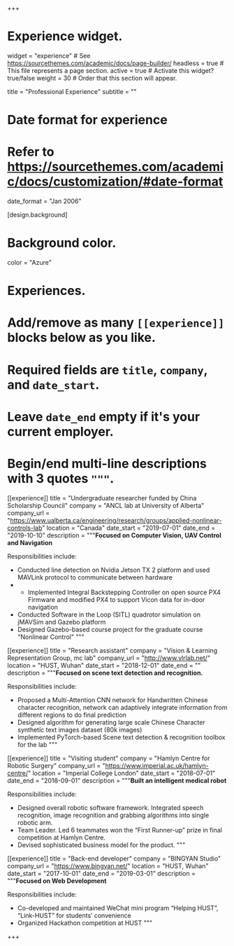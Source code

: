 +++
# Experience widget.
widget = "experience"  # See https://sourcethemes.com/academic/docs/page-builder/
headless = true  # This file represents a page section.
active = true  # Activate this widget? true/false
weight = 30  # Order that this section will appear.

title = "Professional Experience"
subtitle = ""

# Date format for experience
# Refer to https://sourcethemes.com/academic/docs/customization/#date-format
date_format = "Jan 2006"

[design.background]
# Background color.
color = "Azure"

# Experiences.
#   Add/remove as many `[[experience]]` blocks below as you like.
#   Required fields are `title`, `company`, and `date_start`.
#   Leave `date_end` empty if it's your current employer.
#   Begin/end multi-line descriptions with 3 quotes `"""`.
[[experience]]
  title = "Undergraduate researcher funded by China Scholarship Council"
  company = "ANCL lab at University of Alberta"
  company_url = "https://www.ualberta.ca/engineering/research/groups/applied-nonlinear-controls-lab"
  location = "Canada"
  date_start = "2019-07-01"
  date_end = "2019-10-10"
  description = """**Focused on Computer Vision, UAV Control and Navigation**

  Responsibilities include:

  * Conducted line detection on Nvidia Jetson TX 2 platform and used MAVLink protocol to communicate between hardware
  * -	Implemented Integral Backstepping Controller on open source PX4 Firmware and modified PX4 to support Vicon data for in-door navigation
  * Conducted Software in the Loop (SITL) quadrotor simulation on jMAVSim and Gazebo platform
  * Designed Gazebo-based course project for the graduate course "Nonlinear Control"
  """

[[experience]]
  title = "Research assistant"
  company = "Vision & Learning Representation Group, mc lab"
  company_url = "http://www.vlrlab.net/"
  location = "HUST, Wuhan"
  date_start = "2018-12-01"
  date_end = ""
  description = """**Focused on scene text detection and recognition.**

  Responsibilities include:

  * Proposed a Multi-Attention CNN network for Handwritten Chinese character recognition, network can adaptively integrate information from different regions to do final prediction
  * Designed algorithm for generating large scale Chinese Character synthetic text images dataset (80k images)
  * Implemented PyTorch-based Scene text detection & recognition toolbox for the lab
  """

  [[experience]]
  title = "Visiting student"
  company = "Hamlyn Centre for Robotic Surgery"
  company_url = "https://www.imperial.ac.uk/hamlyn-centre/"
  location = "Imperial College London"
  date_start = "2018-07-01"
  date_end = "2018-09-01"
  description = """**Built an intelligent medical robot**

  Responsibilities include:

  * Designed overall robotic software framework. Integrated speech recognition, image recognition and grabbing algorithms into single robotic arm.
  * Team Leader. Led 6 teammates won the “First Runner-up” prize in final competition at Hamlyn Centre.
  * Devised sophisticated business model for the product.
  """

[[experience]]
  title = "Back-end developer"
  company = "BINGYAN Studio"
  company_url = "https://www.bingyan.net/"
  location = "HUST, Wuhan"
  date_start = "2017-10-01"
  date_end = "2019-03-01"
  description = """**Focused on Web Development**


  Responsibilities include:

  * Co-developed and maintained WeChat mini program “Helping HUST”, “Link-HUST” for students’ convenience
  * Organized Hackathon competition at HUST
  """

+++